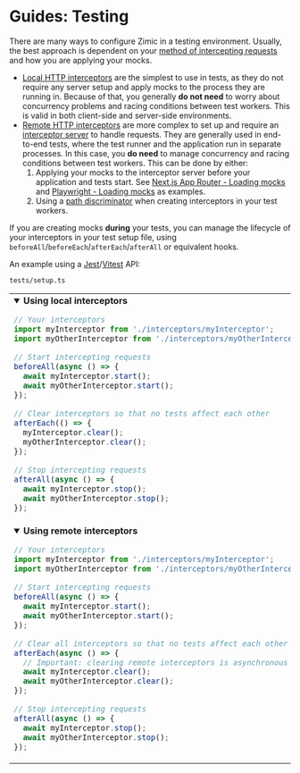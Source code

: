 # Guides: Testing

There are many ways to configure Zimic in a testing environment. Usually, the best approach is dependent on your
[method of intercepting requests](getting‐started#4-choose-your-method-to-intercept-requests) and how you are applying
your mocks.

- [Local HTTP interceptors](getting‐started#local-http-interceptors) are the simplest to use in tests, as they do not
  require any server setup and apply mocks to the process they are running in. Because of that, you generally **do not
  need** to worry about concurrency problems and racing conditions between test workers. This is valid in both
  client-side and server-side environments.
- [Remote HTTP interceptors](getting‐started#remote-http-interceptors) are more complex to set up and require an
  [interceptor server](cli‐zimic‐server) to handle requests. They are generally used in end-to-end tests, where the test
  runner and the application run in separate processes. In this case, you **do need** to manage concurrency and racing
  conditions between test workers. This can be done by either:
  1. Applying your mocks to the interceptor server before your application and tests start. See
     [Next.js App Router - Loading mocks](../../examples/with-next-js-app/README.md#loading-mocks) and
     [Playwright - Loading mocks](../../examples/with-playwright/README.md#loading-mocks) as examples.
  2. Using a [path discriminator](api‐zimic‐interceptor‐http#path-discriminators-in-remote-http-interceptors) when
     creating interceptors in your test workers.

If you are creating mocks **during** your tests, you can manage the lifecycle of your interceptors in your test setup
file, using `beforeAll`/`beforeEach`/`afterEach`/`afterAll` or equivalent hooks.

An example using a [Jest](https://jestjs.io)/[Vitest](https://vitest.dev) API:

`tests/setup.ts`

<table><tr><td width="900px" valign="top"><details open><summary><b>Using local interceptors</b></summary>

```ts
// Your interceptors
import myInterceptor from './interceptors/myInterceptor';
import myOtherInterceptor from './interceptors/myOtherInterceptor';

// Start intercepting requests
beforeAll(async () => {
  await myInterceptor.start();
  await myOtherInterceptor.start();
});

// Clear interceptors so that no tests affect each other
afterEach(() => {
  myInterceptor.clear();
  myOtherInterceptor.clear();
});

// Stop intercepting requests
afterAll(async () => {
  await myInterceptor.stop();
  await myOtherInterceptor.stop();
});
```

</details></td></tr><tr></tr><tr><td width="900px" valign="top"><details open><summary><b>Using remote interceptors</b></summary>

```ts
// Your interceptors
import myInterceptor from './interceptors/myInterceptor';
import myOtherInterceptor from './interceptors/myOtherInterceptor';

// Start intercepting requests
beforeAll(async () => {
  await myInterceptor.start();
  await myOtherInterceptor.start();
});

// Clear all interceptors so that no tests affect each other
afterEach(async () => {
  // Important: clearing remote interceptors is asynchronous
  await myInterceptor.clear();
  await myOtherInterceptor.clear();
});

// Stop intercepting requests
afterAll(async () => {
  await myInterceptor.stop();
  await myOtherInterceptor.stop();
});
```

</details></td></tr></table>
